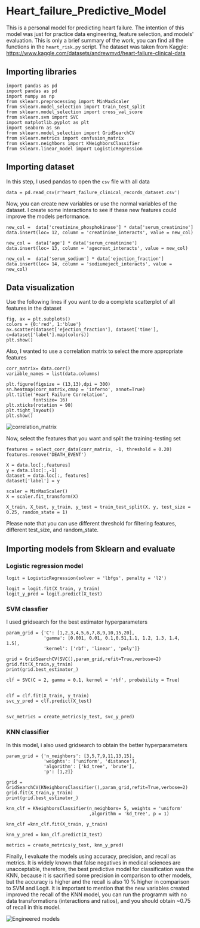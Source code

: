 # Heart_failure_Predictive_Model
This is a personal model for predicting heart failure. The intention of this model was just for practice data engineering, feature selection, and models' evaluation. This is only a brief summary of the work, you can find all the functions in the `heart_risk.py` script. The dataset was taken from Kaggle: https://www.kaggle.com/datasets/andrewmvd/heart-failure-clinical-data

## Importing libraries
```
import pandas as pd
import pandas as pd
import numpy as np
from sklearn.preprocessing import MinMaxScaler
from sklearn.model_selection import train_test_split
from sklearn.model_selection import cross_val_score
from sklearn.svm import SVC
import matplotlib.pyplot as plt
import seaborn as sn
from sklearn.model_selection import GridSearchCV
from sklearn.metrics import confusion_matrix
from sklearn.neighbors import KNeighborsClassifier
from sklearn.linear_model import LogisticRegression
```

## Importing dataset
In this step, I used pandas to open the  `csv` file with all data
```
data = pd.read_csv(r'heart_failure_clinical_records_dataset.csv')
```
Now, you can create new variables or use the normal variables of the dataset. I create some interactions to see if these new features could improve the models performance.

```
new_col =  data['creatinine_phosphokinase'] * data['serum_creatinine']
data.insert(loc= 12, column = 'creatinine_interacts', value = new_col)

new_col =  data['age'] * data['serum_creatinine']
data.insert(loc= 13, column = 'agecreat_interacts', value = new_col)

new_col =  data['serum_sodium'] * data['ejection_fraction']
data.insert(loc= 14, column = 'sodiumeject_interacts', value = new_col)
```
## Data visualization
Use the following lines if you want to do a complete scatterplot of all features in the dataset
```
fig, ax = plt.subplots()
colors = {0:'red', 1:'blue'}
ax.scatter(dataset['ejection_fraction'], dataset['time'], c=dataset['label'].map(colors))
plt.show()
```
Also, I wanted to use a correlation matrix to select the more appropriate features

```
corr_matrix= data.corr()
variable_names = list(data.columns)

plt.figure(figsize = (13,13),dpi = 300)
sn.heatmap(corr_matrix,cmap = 'inferno', annot=True)
plt.title('Heart Failure Correlation',
          fontsize= 16)
plt.xticks(rotation = 90)
plt.tight_layout()
plt.show()
```
![correlation_matrix](https://user-images.githubusercontent.com/87657676/178085891-fa4e02b4-f778-4e1c-87db-487ceffcc960.jpg)

Now, select the features that you want and split the training-testing set
```
features = select_corr_data(corr_matrix, -1, threshold = 0.20)
features.remove('DEATH_EVENT')

X = data.loc[:,features]
y = data.iloc[:,-1]
dataset = data.loc[:, features]
dataset['label'] = y

scaler = MinMaxScaler()
X = scaler.fit_transform(X)

X_train, X_test, y_train, y_test = train_test_split(X, y, test_size = 0.25, random_state = 1)
```
Please note that you can use different threshold for filtering features, different test_size, and random_state.

## Importing models from Sklearn and evaluate
### Logistic regression model
```
logit = LogisticRegression(solver = 'lbfgs', penalty = 'l2')

logit = logit.fit(X_train, y_train)
logit_y_pred = logit.predict(X_test)
```
### SVM classfier
I used gridsearch for the best estimator hyperparameters
```
param_grid = {'C': [1,2,3,4,5,6,7,8,9,10,15,20],
              'gamma': [0.001, 0.01, 0.1,0.51,1.1, 1.2, 1.3, 1.4, 1.5],
              'kernel': ['rbf', 'linear', 'poly']}

grid = GridSearchCV(SVC(),param_grid,refit=True,verbose=2)
grid.fit(X_train,y_train)
print(grid.best_estimator_)

clf = SVC(C = 2, gamma = 0.1, kernel = 'rbf', probability = True)


clf = clf.fit(X_train, y_train)
svc_y_pred = clf.predict(X_test)


svc_metrics = create_metrics(y_test, svc_y_pred)
```
### KNN classifier
In this model, i also used gridsearch to obtain the better hyperparameters
```
param_grid = {'n_neighbors': [3,5,7,9,11,13,15],
              'weights': ['uniform', 'distance'],
              'algorithm': ['kd_tree', 'brute'],
              'p': [1,2]}

grid = GridSearchCV(KNeighborsClassifier(),param_grid,refit=True,verbose=2)
grid.fit(X_train,y_train)
print(grid.best_estimator_)

knn_clf = KNeighborsClassifier(n_neighbors= 5, weights = 'uniform'
                               ,algorithm = 'kd_tree', p = 1)

knn_clf =knn_clf.fit(X_train, y_train)

knn_y_pred = knn_clf.predict(X_test)

metrics = create_metrics(y_test, knn_y_pred)
```
Finally, I evaluate the models using accuracy, precision, and recall as metrics. It is widely known that false negatives in medical sciences are unacceptable, therefore, the best predictive model for classification was the KNN, because it is sacrified some precision in comparison to other models, but the accuracy is higher and the recall is also 10 % higher in comparison to SVM and Logit. It is important to mention that the new variables created improved the recall of the KNN model, you can run the programm with no data transformations (interactions and ratios), and you should obtain ~0.75 of recall in this model.

![Engineered models](https://user-images.githubusercontent.com/87657676/178086240-f0b38808-e739-4315-8685-164cc4e15add.jpg)

